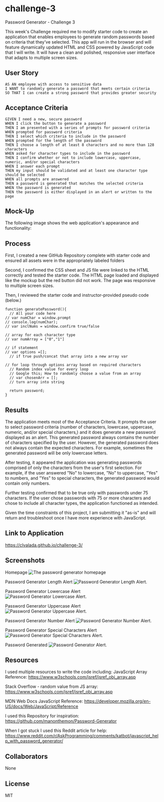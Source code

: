 # challenge-3
Password Generator - Challenge 3

This week's Challenge required me to modify starter code to create an application that enables employees to generate random passwords based on criteria that they’ve selected. This app will run in the browser and will feature dynamically updated HTML and CSS powered by JavaScript code that I will write. It will have a clean and polished, responsive user interface that adapts to multiple screen sizes.

## User Story

```
AS AN employee with access to sensitive data
I WANT to randomly generate a password that meets certain criteria
SO THAT I can create a strong password that provides greater security
```

## Acceptance Criteria

```
GIVEN I need a new, secure password
WHEN I click the button to generate a password
THEN I am presented with a series of prompts for password criteria
WHEN prompted for password criteria
THEN I select which criteria to include in the password
WHEN prompted for the length of the password
THEN I choose a length of at least 8 characters and no more than 128 characters
WHEN asked for character types to include in the password
THEN I confirm whether or not to include lowercase, uppercase, numeric, and/or special characters
WHEN I answer each prompt
THEN my input should be validated and at least one character type should be selected
WHEN all prompts are answered
THEN a password is generated that matches the selected criteria
WHEN the password is generated
THEN the password is either displayed in an alert or written to the page
```

## Mock-Up

The following image shows the web application's appearance and functionality:

## Process

First, I created a new GitHub Repository complete with starter code and ensured all assets were in the appropriately labeled folders

Second, I confirmed the CSS sheet and JS file were linked to the HTML correctly and tested the starter code. The HTML page loaded and displayed like the mockup but the red button did not work. The page was responsive to multiple screen sizes.

Then, I reviewed the starter code and instructor-provided pseudo code (below.)

```
function generatePassword(){
  // All your code here
// var numChar = window.prompt
// console.log(numChar);
// var inclNums = window.confirm true/false

// array for each character type
// var numArray = ["0","1"]

// if statement
// var options =[];
  // if true push/concat that array into a new array var

// for loop through options array based on required characters
  // Random index value for every loop
  // Google this; How to randomly choose a value from an array
  // var chosenArr = [];
  // turn array into string

  return password;
}
```
## Results

The application meets most of the Acceptance Criteria. It prompts the user to select password criteria (number of characters, lowercase, uppercase, numeric, and/or special characters,) and it does generate a new password displayed as an alert. This generated password always contains the number of characters specified by the user. However, the generated password does not always contain the expected characters. For example, sometimes the generated password will be only lowercase letters. 

After testing, it appeared the application was generating passwords comprised of only the characters from the user's first selection. For example, if the user answered "No" to lowercase, "No" to uppercase, "Yes" to numbers, and "Yes" to special characters, the generated password would contain only numbers. 

Further testing confirmed that to be true only with passwords under 75 characters. If the user chose passwords with 75 or more characters and chose to include all character types, the application functioned as intended. 

Given the time constraints of this project, I am submitting it "as-is" and will return and troubleshoot once I have more experience with JavaScript.

## Link to Application
https://clvalada.github.io/challenge-3/

## Screenshots

Homepage
![The password generator homepage](./assets/images/homepage.png)

Password Generator Length Alert
![Password Generator Length Alert.](./assets/images/length.png)

Password Generator Lowercase Alert
![Password Generator Lowercase Alert.](./assets/images/lowercase.png)

Password Generator Uppercase Alert
![Password Generator Uppercase Alert.](./assets/images/uppercase.png)

Password Generator Number Alert
![Password Generator Number Alert.](./assets/images/numbers.png)

Password Generator Special Characters Alert
![Password Generator Special Characters Alert.](./assets/images/special.png)

Password Generated
![Password Generator Alert.](./assets/images/password.png)

## Resources

I used multiple resources to write the code including:
JavaScript Array Reference: https://www.w3schools.com/jsref/jsref_obj_array.asp

Stack Overflow - random value from JS array: https://www.w3schools.com/jsref/jsref_obj_array.asp

MDN Web Docs JavaScript Reference: https://developer.mozilla.org/en-US/docs/Web/JavaScript/Reference

I used this Repository for inspiration:
https://github.com/manonthemon/Password-Generator

When I got stuck I used this Reddit article for help:
https://www.reddit.com/r/AskProgramming/comments/katbot/javascript_help_with_password_generator/

## Collaborators

None

## License

MIT


